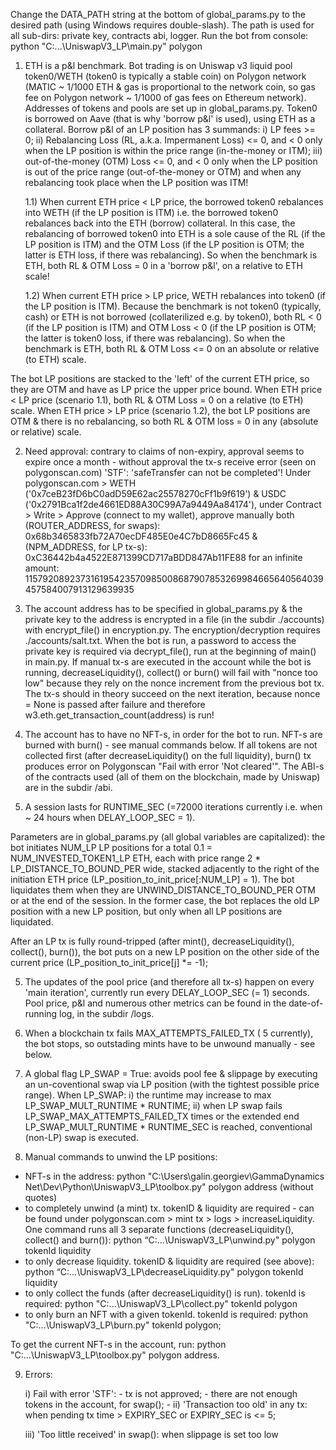 Change the DATA_PATH string at the bottom of global_params.py to the desired path (using Windows requires double-slash). The path is used for all sub-dirs: private key, contracts abi, logger. Run the bot from console: python "C:\...\UniswapV3_LP\main.py" polygon

1. ETH is a p&l benchmark. Bot trading is on Uniswap v3 liquid pool token0/WETH (token0 is typically a stable coin) on Polygon network (MATIC ~ 1/1000 ETH & gas is proportional to the network coin, so gas fee on Polygon network  ~ 1/1000 of gas fees on Ethereum network). Addresses of tokens and pools are set up in global_params.py. Token0 is borrowed on Aave (that is why 'borrow p&l' is used), using ETH as a collateral. Borrow p&l of an LP position has 3 summands: i) LP fees >= 0; ii) Rebalancing Loss (RL, a.k.a. Impermanent Loss) <= 0, and < 0 only when the LP position is within the price range (in-the-money or ITM); iii) out-of-the-money (OTM) Loss <= 0, and < 0 only when the LP position is out of the price range (out-of-the-money or OTM) and when any rebalancing took place when the LP position was ITM!


   1.1) When current ETH price < LP price, the borrowed token0 rebalances into WETH (if the LP position is ITM) i.e. the borrowed token0 rebalances back into the ETH (borrow) collateral. In this case, the rebalancing of borrowed token0 into ETH is a sole cause of the RL (if the LP position is ITM) and the OTM Loss (if the LP position is OTM; the latter is ETH loss, if there was rebalancing). So when the benchmark is ETH, both RL & OTM Loss = 0 in a 'borrow p&l', on a relative to ETH scale! 
  
   1.2) When current ETH price > LP price, WETH rebalances into token0 (if the LP position is ITM). Because the benchmark is not token0 (typically, cash) or ETH is not borrowed (collaterilized e.g. by token0), both RL < 0 (if the LP position is ITM) and OTM Loss < 0 (if the LP position is OTM; the latter is token0 loss, if there was rebalancing). So when the benchmark is ETH, both RL & OTM Loss <= 0 on an absolute or relative (to ETH) scale.  


The bot LP positions are stacked to the 'left' of the current ETH price, so they are OTM and have as LP price the upper price bound. When ETH price < LP price (scenario 1.1), both RL & OTM Loss = 0 on a relative (to ETH) scale. When ETH price > LP price (scenario 1.2), the bot LP positions are OTM & there is no rebalancing, so both RL & OTM loss = 0 in any (absolute or relative) scale.
  
2. Need approval: contrary to claims of non-expiry, approval seems to expire once a month - without approval the tx-s receive error (seen on polygonscan.com) 'STF': 'safeTransfer can not be completed'! Under polygonscan.com > WETH ('0x7ceB23fD6bC0adD59E62ac25578270cFf1b9f619') & USDC ('0x2791Bca1f2de4661ED88A30C99A7a9449Aa84174'), under Contract > Write > Approve (connect to my wallet), approve manually both (ROUTER_ADDRESS, for swaps): 0x68b3465833fb72A70ecDF485E0e4C7bD8665Fc45 & (NPM_ADDRESS, for LP tx-s): 0xC36442b4a4522E871399CD717aBDD847Ab11FE88 for an infinite amount: 115792089237316195423570985008687907853269984665640564039457584007913129639935
  
2. The account address has to be specified in global_params.py & the private key to the address is encrypted in a file (in the subdir ./accounts) with encrypt_file() in encryption.py. The encryption/decryption requires ./accounts/salt.txt. When the bot is run, a password to access the private key is required via decrypt_file(), run at the beginning of main() in main.py. If manual tx-s are executed in the account while the bot is running, decreaseLiquidity(), collect() or burn() will fail with "nonce too low" because they rely on the nonce increment from the previous bot tx. The tx-s should in theory succeed on the next iteration, because nonce = None is passed after failure and therefore w3.eth.get_transaction_count(address) is run!
  
3. The account has to have no NFT-s, in order for the bot to run. NFT-s are burned with burn() - see manual commands below. If all tokens are not collected first (after decreaseLiquidity() on the full liquidity), burn() tx produces error on Polygonscan "Fail with error 'Not cleared'". The ABI-s of the contracts used (all of them on the blockchain, made by Uniswap) are in the subdir /abi.

 
4. A session lasts for RUNTIME_SEC (=72000 iterations currently i.e. when  ~ 24 hours when DELAY_LOOP_SEC = 1).  

Parameters are in global_params.py (all global variables are capitalized): the bot initiates NUM_LP LP positions for a total 0.1 = NUM_INVESTED_TOKEN1_LP ETH, each with price range 2 * LP_DISTANCE_TO_BOUND_PER wide, stacked adjacently to the right of the initiation ETH price (LP_position_to_init_price[:NUM_LP] = 1). The bot liquidates them when they are UNWIND_DISTANCE_TO_BOUND_PER  OTM or at the end of the session. In the former case, the bot replaces the old LP position with a new LP position, but only when all LP positions are liquidated. 

After an LP tx is fully round-tripped (after mint(), decreaseLiquidity(), collect(), burn()), the bot puts on a new LP position on the other side of the current price (LP_position_to_init_price[j] *= -1); 
    
5. The updates of the pool price (and therefore all tx-s) happen on every 'main iteration', currently run every DELAY_LOOP_SEC (= 1) seconds. Pool price, p&l and numerous other metrics can be found in the date-of-running log, in the subdir /logs.

6. When a blockchain tx fails MAX_ATTEMPTS_FAILED_TX ( 5 currently), the bot stops, so outstading mints have to be unwound manually - see below.

7. A global flag LP_SWAP = True: avoids pool fee & slippage by executing an un-coventional swap via LP position (with the tightest possible price range). When LP_SWAP:
    i) the runtime may increase to max LP_SWAP_MULT_RUNTIME * RUNTIME;
   ii) when LP swap fails LP_SWAP_MAX_ATTEMPTS_FAILED_TX times or the extended end LP_SWAP_MULT_RUNTIME * RUNTIME_SEC is reached, conventional (non-LP) swap is executed.
 
8. Manual commands to unwind the LP positions:

  - NFT-s in the address: python "C:\Users\galin.georgiev\GammaDynamics Net\Dev\Python\UniswapV3_LP\toolbox.py" polygon address (without quotes)
  - to completely unwind (a mint) tx. tokenID & liquidity are required - can be found under polygonscan.com > mint tx > logs > increaseLiquidity. One command runs all 3 separate functions (decreaseLiquidity(), collect() and burn()): python “C:\...\UniswapV3_LP\unwind.py" polygon tokenId liquidity
  - to only decrease liquidity. tokenID & liquidity are required (see above): python “C:\...\UniswapV3_LP\decreaseLiquidity.py" polygon tokenId liquidity
  - to only collect the funds (after decreaseLiquidity() is run). tokenId is required: python "C:\...\UniswapV3_LP\collect.py" tokenId polygon
  - to only burn an NFT with a given tokenId. tokenId is required: python "C:\...\UniswapV3_LP\burn.py" tokenId polygon;

  To get the current NFT-s in the account, run: python "C:\...\UniswapV3_LP\toolbox.py" polygon address.
  
  9. Errors:

      i) Fail with error 'STF':
            - tx is not approved;
            - there are not enough tokens in the account, for swap();
            - 
      ii) 'Transaction too old' in any tx: when pending tx time > EXPIRY_SEC or EXPIRY_SEC is <= 5;
      
      iii) 'Too little received' in swap(): when slippage is set too low
